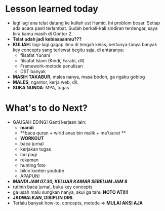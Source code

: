 # Lesson learned today
- lagi lagi ana telat datang ke kuliah ust Hamid. Ini problem besar. Setiap ada acara pasti terlambat. Sudah berkali-kali sindiran terdengar, saya kira kamu masih di Gontor 2. 
- **Telat udah jadi kebiasaanmu???**
- **KULIAH:** lagi-lagi gagap ilmu di tengah kelas, bertanya-tanya banyak key concepts yang terlewat begitu saja, di antaranya:
	- filsafat Yunani
	- filsafat Islam (Kindi, Farabi, dll)
	- Framework-metode penulisan
	- DST banyak
- **MASIH TAKABUR**, males nanya, masa bodoh, ga ngaku goblog
- **MALES**; ngantor, kerja web, dll. 
- **SUKA NUNDA**: MPA, tugas  


# What's to do Next?
- GAUSAH EDING! Ganti kerjaan lain:
	- **mandi**
	- **baca quran + wirid anas bin malik + ma'tsurat **
	- **WORKOUT**
	- baca jurnal
	- kerjakan tugas
	- lari pagi
	- rekaman
	- hunting foto
	- bikin konten youtube
	- APAPUN!
- ***MANDI JAM 07.30, KELUAR KAMAR SEBELUM JAM 8***
- rutinin baca jurnal, buku key concepts
- ga usah malu sungkan nanya, akui ga tahu **NOTO ATI!!!**
- **JADWALKAN, DISIPLIN DIRI.**
- Terlalu banyak how-to, concepts, metode => **MULAI AKSI AJA**